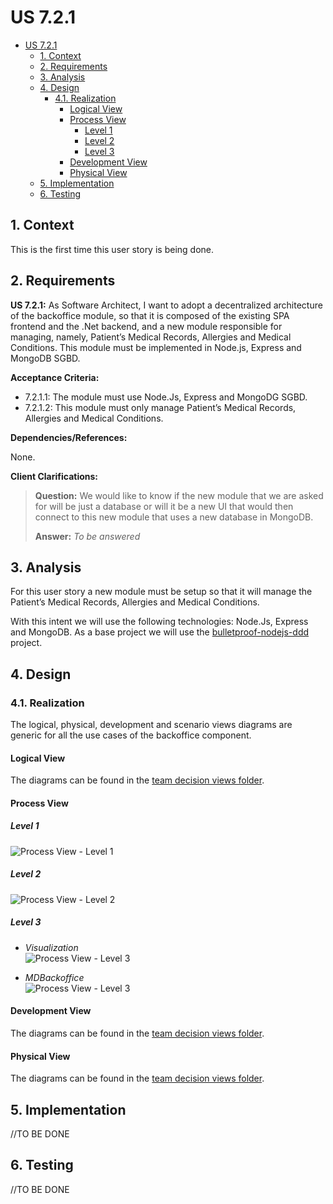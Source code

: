 # US 7.2.1

<!-- TOC -->
- [US 7.2.1](#us-721)
  - [1. Context](#1-context)
  - [2. Requirements](#2-requirements)
  - [3. Analysis](#3-analysis)
  - [4. Design](#4-design)
    - [4.1. Realization](#41-realization)
      - [Logical View](#logical-view)
      - [Process View](#process-view)
        - [Level 1](#level-1)
        - [Level 2](#level-2)
        - [Level 3](#level-3)
      - [Development View](#development-view)
      - [Physical View](#physical-view)
  - [5. Implementation](#5-implementation)
  - [6. Testing](#6-testing)
<!-- TOC -->


## 1. Context

This is the first time this user story is being done.

## 2. Requirements

**US 7.2.1:** As Software Architect, I want to adopt a decentralized architecture of the backoffice module, so that it is composed of the existing SPA frontend and the .Net backend, and a new module responsible for managing, namely, Patient’s Medical Records, Allergies and Medical Conditions. This module must be implemented in Node.js, Express and MongoDB SGBD.

**Acceptance Criteria:**

- 7.2.1.1: The module must use Node.Js, Express and MongoDG SGBD.
- 7.2.1.2: This module must only manage Patient’s Medical Records, Allergies and Medical Conditions.

**Dependencies/References:**

None.

**Client Clarifications:**

> **Question:** We would like to know if the new module that we are asked for will be just a database or will it be a new UI that would then connect to this new module that uses a new database in MongoDB.
>
> **Answer:** _To be answered_

## 3. Analysis

For this user story a new module must be setup so that it will manage the Patient’s Medical Records, Allergies and Medical Conditions.

With this intent we will use the following technologies: Node.Js, Express and MongoDB. As a base project we will use the [bulletproof-nodejs-ddd](https://bitbucket.org/nunopsilva/bulletproof-nodejs-ddd/src/master/) project.


## 4. Design

### 4.1. Realization

The logical, physical, development and scenario views diagrams are generic for all the use cases of the backoffice component.

#### Logical View

The diagrams can be found in the [team decision views folder](../../team-decisions/views/general-views.md#1-logical-view).

#### Process View

##### Level 1

![Process View - Level 1](diagrams/level-1-process-view.svg)

##### Level 2

![Process View - Level 2](diagrams/level-2-process-view.svg)

##### Level 3

- _Visualization_<br>
![Process View - Level 3](diagrams/level-3-process-view-visualization.svg)

- _MDBackoffice_<br>
![Process View - Level 3](diagrams/level-3-process-view-mdbackoffice.svg)


#### Development View

The diagrams can be found in the [team decision views folder](../../team-decisions/views/general-views.md#3-development-view).

#### Physical View

The diagrams can be found in the [team decision views folder](../../team-decisions/views/general-views.md#4-physical-view).


## 5. Implementation

//TO BE DONE

## 6. Testing

//TO BE DONE